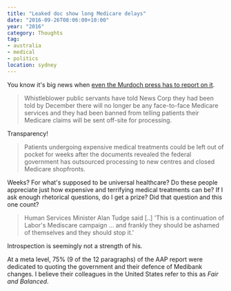 ```yaml
---
title: "Leaked doc show long Medicare delays"
date: "2016-09-26T08:06:00+10:00"
year: "2016"
category: Thoughts
tag:
- australia
- medical
- politics
location: sydney
---
```

You know it's big news when <a href="http://www.skynews.com.au/news/top-stories/2016/09/25/leaked-documents-reveal-long-medicare-delays.html" rel="nofollow">even the Murdoch press has to report on it</a>.

> Whistleblower public servants have told News Corp they had been told by December there will no longer be any face-to-face Medicare services and they had been banned from telling patients their Medicare claims will be sent off-site for processing.

Transparency!

> Patients undergoing expensive medical treatments could be left out of pocket for weeks after the documents revealed the federal government has outsourced processing to new centres and closed Medicare shopfronts.

Weeks? For what's supposed to be universal healthcare? Do these people appreciate just how expensive and terrifying medical treatments can be? If I ask enough rhetorical questions, do I get a prize? Did that question and this one count?

> Human Services Minister Alan Tudge said [..] 'This is a continuation of Labor's Mediscare campaign ... and frankly they should be ashamed of themselves and they should stop it.'

Introspection is seemingly not a strength of his.

At a meta level, 75% (9 of the 12 paragraphs) of the AAP report were dedicated to quoting the government and their defence of Medibank changes. I believe their colleagues in the United States refer to this as *Fair and Balanced*.

